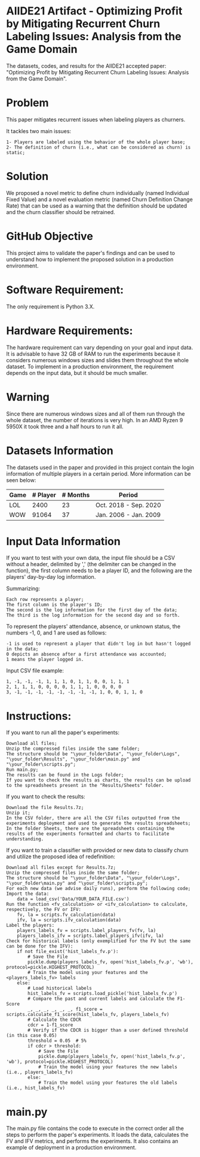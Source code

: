 # AIIDE21 Artifact - Optimizing Profit by Mitigating Recurrent Churn Labeling Issues: Analysis from the Game Domain
The datasets, codes, and results for the AIIDE21 accepted paper: "Optimizing Profit by Mitigating Recurrent Churn Labeling Issues: Analysis from the Game Domain".

# Problem
  This paper mitigates recurrent issues when labeling players as churners. 
  
  It tackles two main issues:
  
    1- Players are labeled using the behavior of the whole player base;
    2- The definition of churn (i.e., what can be considered as churn) is static; 

# Solution
  We proposed a novel metric to define churn individually (named Individual Fixed Value) and a novel evaluation metric (named Churn Definition Change Rate) that can be used as a warning that the definition should be updated and the churn classifier should be retrained.

# GitHub Objective
  This project aims to validate the paper's findings and can be used to understand how to implement the proposed solution in a production environment.

# Software Requirement:
  The only requirement is Python 3.X.

# Hardware Requirements:
  The hardware requirement can vary depending on your goal and input data. 
  It is advisable to have 32 GB of RAM to run the experiments because it considers numerous windows sizes and slides them throughout the whole dataset. 
  To implement in a production environment, the requirement depends on the input data, but it should be much smaller.

# Warning
  Since there are numerous windows sizes and all of them run through the whole dataset, the number of iterations is very high. 
  In an AMD Ryzen 9 5950X it took three and a half hours to run it all.
 
# Datasets Information
  The datasets used in the paper and provided in this project contain the login information of multiple players in a certain period. More information can be seen below:

  Game | # Player | # Months | Period
  --- | --- | --- | ---
  LOL | 2400 | 23 | Oct. 2018 - Sep. 2020
  WOW | 91064 | 37 | Jan. 2006 - Jan. 2009

# Input Data Information
  If you want to test with your own data, the input file should be a CSV without a header, delimited by ',' (the delimiter can be changed in the function), the first column needs to be a player ID, and the following are the players' day-by-day log information.
  
  Summarizing:

    Each row represents a player;
    The first column is the player's ID;
    The second is the log information for the first day of the data;
    The third is the log information for the second day and so forth.
  To represent the players' attendance, absence, or unknown status, the numbers -1, 0, and 1 are used as follows:
    
    -1 is used to represent a player that didn't log in but hasn't logged in the data;
    0 depicts an absence after a first attendance was accounted;
    1 means the player logged in.
  Input CSV file example:

    1, -1, -1, -1, 1, 1, 1, 0, 1, 1, 0, 0, 1, 1, 1
    2, 1, 1, 1, 0, 0, 0, 0, 1, 1, 1, 0, 0, 0, 0
    3, -1, -1, -1, -1, -1, -1, -1, -1, 1, 0, 0, 1, 1, 0

# Instructions:
  If you want to run all the paper's experiments:
  
    Download all files;
    Unzip the compressed files inside the same folder;
    The structure should be "\your_folder\Data", "\your_folder\Logs", "\your_folder\Results", "\your_folder\main.py" and "\your_folder\scripts.py";
    Run main.py;
    The results can be found in the Logs folder;
    If you want to check the results as charts, the results can be upload to the spreadsheets present in the "Results/Sheets" folder.
  If you want to check the results:
  
    Download the file Results.7z;
    Unzip it;
    In the CSV folder, there are all the CSV files outputted from the experiments deployment and used to generate the results spreadsheets;
    In the folder Sheets, there are the spreadsheets containing the results of the experiments formatted and charts to facilitate understanding.
  If you want to train a classifier with provided or new data to classify churn and utilize the proposed idea of redefinition:

    Download all files except for Results.7z;
    Unzip the compressed files inside the same folder;
    The structure should be "\your_folder\Data", "\your_folder\Logs", "\your_folder\main.py" and "\your_folder\scripts.py";
    For each new data (we advise daily runs), perform the following code;
    Import the data:
        data = load_csv('Data/YOUR_DATA_FILE.csv')
    Run the function <fv_calculation> or <ifv_calculation> to calculate, respectively, the FV or IFV:
        fv, la = scripts.fv_calculation(data)
        ifv, la = scripts.ifv_calculation(data)
    Label the players:
        players_labels_fv = scripts.label_players_fv(fv, la)
        players_labels_ifv = scripts.label_players_ifv(ifv, la)
    Check for historical labels (only exemplified for the FV but the same can be done for the IFV):
        if not file_exist('hist_labels_fv.p'):
            # Save the File
            pickle.dump(players_labels_fv, open('hist_labels_fv.p', 'wb'), protocol=pickle.HIGHEST_PROTOCOL)
            # Train the model using your features and the <players_labels_fv> labels
        else:
            # Load historical labels
            hist_labels_fv = scripts.load_pickle('hist_labels_fv.p')
            # Compare the past and current labels and calculate the F1-Score
            _, _, _, _, _, _, f1_score = scripts.calculate_f1_score(hist_labels_fv, players_labels_fv)
            # Calculate the CDCR
            cdcr = 1-f1_score
            # Verify if the CDCR is bigger than a user defined threshold (in this case 0.05)
            threshold = 0.05  # 5%
            if cdcr > threshold:
                # Save the File
                pickle.dump(players_labels_fv, open('hist_labels_fv.p', 'wb'), protocol=pickle.HIGHEST_PROTOCOL)
                # Train the model using your features the new labels (i.e., players_labels_fv)
            else:
                # Train the model using your features the old labels (i.e., hist_labels_fv)

# main.py
  The main.py file contains the code to execute in the correct order all the steps to perform the paper's experiments. 
  It loads the data, calculates the FV and IFV metrics, and performs the experiments.
  It also contains an example of deployment in a production environment.
